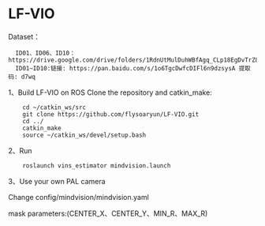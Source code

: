 # LF-VIO

Dataset：
```
  ID01、ID06、ID10：https://drive.google.com/drive/folders/1RdnUtMulDuhWBfAgq_CLp18EgDvTrZ89
  ID01~ID10:链接: https://pan.baidu.com/s/1o6TgcDwfcDIFl6n9dzsysA 提取码: d7wq 
```

1、Build LF-VIO on ROS
Clone the repository and catkin_make:
```
    cd ~/catkin_ws/src
    git clone https://github.com/flysoaryun/LF-VIO.git
    cd ../
    catkin_make
    source ~/catkin_ws/devel/setup.bash
```

2、Run
```
    roslaunch vins_estimator mindvision.launch
```

3、Use your own PAL camera

Change config/mindvision/mindvision.yaml 

mask parameters:(CENTER_X、CENTER_Y、MIN_R、MAX_R)
